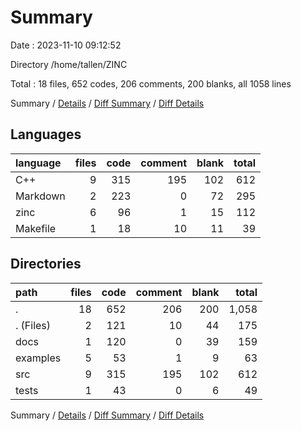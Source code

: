 # Summary

Date : 2023-11-10 09:12:52

Directory /home/tallen/ZINC

Total : 18 files,  652 codes, 206 comments, 200 blanks, all 1058 lines

Summary / [Details](details.md) / [Diff Summary](diff.md) / [Diff Details](diff-details.md)

## Languages
| language | files | code | comment | blank | total |
| :--- | ---: | ---: | ---: | ---: | ---: |
| C++ | 9 | 315 | 195 | 102 | 612 |
| Markdown | 2 | 223 | 0 | 72 | 295 |
| zinc | 6 | 96 | 1 | 15 | 112 |
| Makefile | 1 | 18 | 10 | 11 | 39 |

## Directories
| path | files | code | comment | blank | total |
| :--- | ---: | ---: | ---: | ---: | ---: |
| . | 18 | 652 | 206 | 200 | 1,058 |
| . (Files) | 2 | 121 | 10 | 44 | 175 |
| docs | 1 | 120 | 0 | 39 | 159 |
| examples | 5 | 53 | 1 | 9 | 63 |
| src | 9 | 315 | 195 | 102 | 612 |
| tests | 1 | 43 | 0 | 6 | 49 |

Summary / [Details](details.md) / [Diff Summary](diff.md) / [Diff Details](diff-details.md)